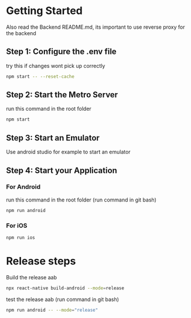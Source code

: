 # Getting Started
Also read the Backend README.md, its important to use reverse proxy for the backend

## Step 1: Configure the .env file
try this if changes wont pick up correctly
```bash
npm start -- --reset-cache
```

## Step 2: Start the Metro Server
run this command in the root folder
```bash
npm start
```

## Step 3: Start an Emulator
Use android studio for example to start an emulator

## Step 4: Start your Application
### For Android
run this command in the root folder (run command in git bash)
```bash
npm run android
```
### For iOS
```bash
npm run ios
```

# Release steps
Build the release aab
```bash
npx react-native build-android --mode=release  
```

test the release aab (run command in git bash)
```bash
npm run android -- --mode="release"
```
